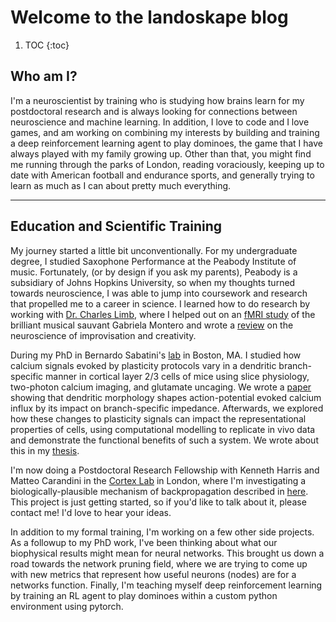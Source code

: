 # Welcome to the landoskape blog

1. TOC
{:toc}

## Who am I? 
I'm a neuroscientist by training who is studying how brains learn for my postdoctoral research and is always looking for connections between neuroscience and machine learning. In addition, I love to code and I love games, and am working on combining my interests by building and training a deep reinforcement learning agent to play dominoes, the game that I have always played with my family growing up. Other than that, you might find me running through the parks of London, reading voraciously, keeping up to date with American football and endurance sports, and generally trying to learn as much as I can about pretty much everything. 

---

## Education and Scientific Training
My journey started a little bit unconventionally. For my undergraduate degree, I studied Saxophone Performance at the Peabody Institute of music. Fortunately, (or by design if you ask my parents), Peabody is a subsidiary of Johns Hopkins University, so when my thoughts turned towards neuroscience, I was able to jump into coursework and research that propelled me to a career in science. I learned how to do research by working with [Dr. Charles Limb](https://en.wikipedia.org/wiki/Charles_Limb), where I helped out on an [fMRI study](https://psycnet.apa.org/record/2020-16605-001) of the brilliant musical sauvant Gabriela Montero and wrote a [review](https://journals.sagepub.com/doi/10.1177/0027432116687373) on the neuroscience of improvisation and creativity.

During my PhD in Bernardo Sabatini's [lab](https://sabatini.hms.harvard.edu/) in Boston, MA. I studied how calcium signals evoked by plasticity protocols vary in a dendritic branch-specific manner in cortical layer 2/3 cells of mice using slice physiology, two-photon calcium imaging, and glutamate uncaging. We wrote a [paper](https://elifesciences.org/articles/76993) showing that dendritic morphology shapes action-potential evoked calcium influx by its impact on branch-specific impedance. Afterwards, we explored how these changes to plasticity signals can impact the representational properties of cells, using computational modelling to replicate in vivo data and demonstrate the functional benefits of such a system. We wrote about this in my [thesis](https://dash.harvard.edu/handle/1/37372196).

I'm now doing a Postdoctoral Research Fellowship with Kenneth Harris and Matteo Carandini in the [Cortex Lab](https://www.ucl.ac.uk/cortexlab/) in London, where I'm investigating a biologically-plausible mechanism of backpropagation described in [here](https://doi.org/10.1016/j.tins.2007.12.002). This project is just getting started, so if you'd like to talk about it, please contact me! I'd love to hear your ideas. 

In addition to my formal training, I'm working on a few other side projects. As a followup to my PhD work, I've been thinking about what our biophysical results might mean for neural networks. This brought us down a road towards the network pruning field, where we are trying to come up with new metrics that represent how useful neurons (nodes) are for a networks function. Finally, I'm teaching myself deep reinforcement learning by training an RL agent to play dominoes within a custom python environment using pytorch. 

